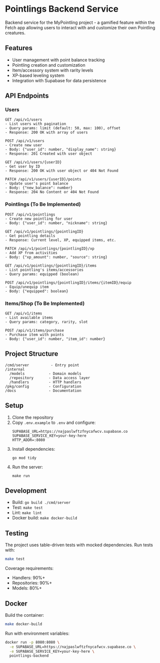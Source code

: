 # Pointlings Backend Service

Backend service for the MyPointling project - a gamified feature within the Fetch app allowing users to interact with and customize their own Pointling creatures.

## Features

- User management with point balance tracking
- Pointling creation and customization
- Item/accessory system with rarity levels
- XP-based leveling system
- Integration with Supabase for data persistence

## API Endpoints

### Users

```
GET /api/v1/users
- List users with pagination
- Query params: limit (default: 50, max: 100), offset
- Response: 200 OK with array of users

POST /api/v1/users
- Create new user
- Body: {"user_id": number, "display_name": string}
- Response: 201 Created with user object

GET /api/v1/users/{userID}
- Get user by ID
- Response: 200 OK with user object or 404 Not Found

PATCH /api/v1/users/{userID}/points
- Update user's point balance
- Body: {"new_balance": number}
- Response: 204 No Content or 404 Not Found
```

### Pointlings (To Be Implemented)

```
POST /api/v1/pointlings
- Create new pointling for user
- Body: {"user_id": number, "nickname": string}

GET /api/v1/pointlings/{pointlingID}
- Get pointling details
- Response: Current level, XP, equipped items, etc.

PATCH /api/v1/pointlings/{pointlingID}/xp
- Add XP from activities
- Body: {"xp_amount": number, "source": string}

GET /api/v1/pointlings/{pointlingID}/items
- List pointling's items/accessories
- Query params: equipped (boolean)

POST /api/v1/pointlings/{pointlingID}/items/{itemID}/equip
- Equip/unequip item
- Body: {"equipped": boolean}
```

### Items/Shop (To Be Implemented)

```
GET /api/v1/items
- List available items
- Query params: category, rarity, slot

POST /api/v1/items/purchase
- Purchase item with points
- Body: {"user_id": number, "item_id": number}
```

## Project Structure

```
/cmd/server          - Entry point
/internal
  /models           - Domain models
  /repository       - Data access layer
  /handlers         - HTTP handlers
/pkg/config         - Configuration
/docs               - Documentation
```

## Setup

1. Clone the repository
2. Copy `.env.example` to `.env` and configure:
   ```
   SUPABASE_URL=https://najpaslwftzfnycafwcv.supabase.co
   SUPABASE_SERVICE_KEY=your-key-here
   HTTP_ADDR=:8080
   ```
3. Install dependencies:
   ```
   go mod tidy
   ```
4. Run the server:
   ```
   make run
   ```

## Development

- Build: `go build ./cmd/server`
- Test: `make test`
- Lint: `make lint`
- Docker build: `make docker-build`

## Testing

The project uses table-driven tests with mocked dependencies. Run tests with:

```bash
make test
```

Coverage requirements:

- Handlers: 90%+
- Repositories: 90%+
- Models: 80%+

## Docker

Build the container:

```bash
make docker-build
```

Run with environment variables:

```bash
docker run -p 8080:8080 \
  -e SUPABASE_URL=https://najpaslwftzfnycafwcv.supabase.co \
  -e SUPABASE_SERVICE_KEY=your-key-here \
  pointlings-backend
```
